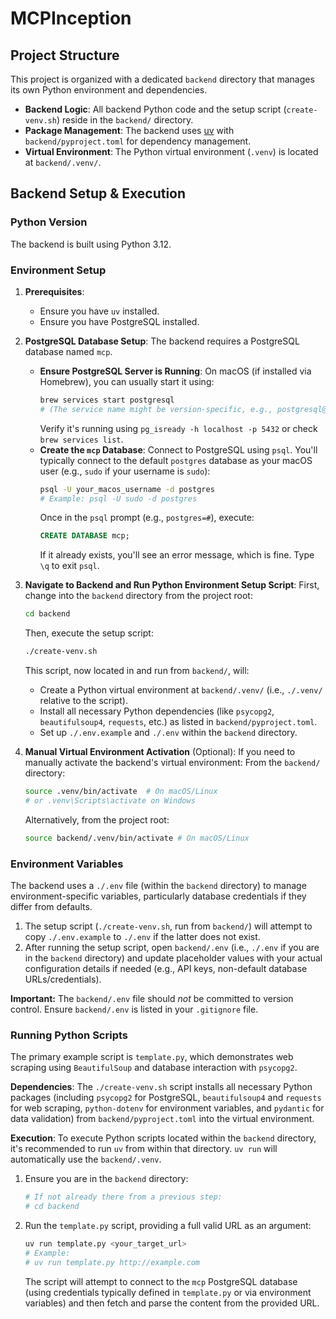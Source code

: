 # MCPInception

## Project Structure

This project is organized with a dedicated `backend` directory that manages its own Python environment and dependencies.

-   **Backend Logic**: All backend Python code and the setup script (`create-venv.sh`) reside in the `backend/` directory.
-   **Package Management**: The backend uses [uv](https://github.com/astral-sh/uv) with `backend/pyproject.toml` for dependency management.
-   **Virtual Environment**: The Python virtual environment (`.venv`) is located at `backend/.venv/`.

## Backend Setup & Execution

### Python Version
The backend is built using Python 3.12.

### Environment Setup
1.  **Prerequisites**:
    *   Ensure you have `uv` installed.
    *   Ensure you have PostgreSQL installed.

2.  **PostgreSQL Database Setup**:
    The backend requires a PostgreSQL database named `mcp`.
    *   **Ensure PostgreSQL Server is Running**:
        On macOS (if installed via Homebrew), you can usually start it using:
        ```bash
        brew services start postgresql
        # (The service name might be version-specific, e.g., postgresql@14)
        ```
        Verify it's running using `pg_isready -h localhost -p 5432` or check `brew services list`.
    *   **Create the `mcp` Database**:
        Connect to PostgreSQL using `psql`. You'll typically connect to the default `postgres` database as your macOS user (e.g., `sudo` if your username is `sudo`):
        ```bash
        psql -U your_macos_username -d postgres
        # Example: psql -U sudo -d postgres
        ```
        Once in the `psql` prompt (e.g., `postgres=#`), execute:
        ```sql
        CREATE DATABASE mcp;
        ```
        If it already exists, you'll see an error message, which is fine. Type `\q` to exit `psql`.

3.  **Navigate to Backend and Run Python Environment Setup Script**:
    First, change into the `backend` directory from the project root:
    ```bash
    cd backend
    ```
    Then, execute the setup script:
    ```bash
    ./create-venv.sh
    ```
    This script, now located in and run from `backend/`, will:
    *   Create a Python virtual environment at `backend/.venv/` (i.e., `./.venv/` relative to the script).
    *   Install all necessary Python dependencies (like `psycopg2`, `beautifulsoup4`, `requests`, etc.) as listed in `backend/pyproject.toml`.
    *   Set up `./.env.example` and `./.env` within the `backend` directory.

4.  **Manual Virtual Environment Activation** (Optional):
    If you need to manually activate the backend's virtual environment:
    From the `backend/` directory:
    ```bash
    source .venv/bin/activate  # On macOS/Linux
    # or .venv\Scripts\activate on Windows
    ```
    Alternatively, from the project root:
    ```bash
    source backend/.venv/bin/activate # On macOS/Linux
    ```

### Environment Variables
The backend uses a `./.env` file (within the `backend` directory) to manage environment-specific variables, particularly database credentials if they differ from defaults.

1.  The setup script (`./create-venv.sh`, run from `backend/`) will attempt to copy `./.env.example` to `./.env` if the latter does not exist.
2.  After running the setup script, open `backend/.env` (i.e., `./.env` if you are in the `backend` directory) and update placeholder values with your actual configuration details if needed (e.g., API keys, non-default database URLs/credentials).

**Important:** The `backend/.env` file should *not* be committed to version control. Ensure `backend/.env` is listed in your `.gitignore` file.

### Running Python Scripts

The primary example script is `template.py`, which demonstrates web scraping using `BeautifulSoup` and database interaction with `psycopg2`.

**Dependencies**: The `./create-venv.sh` script installs all necessary Python packages (including `psycopg2` for PostgreSQL, `beautifulsoup4` and `requests` for web scraping, `python-dotenv` for environment variables, and `pydantic` for data validation) from `backend/pyproject.toml` into the virtual environment.

**Execution**: To execute Python scripts located within the `backend` directory, it's recommended to run `uv` from within that directory. `uv run` will automatically use the `backend/.venv`.

1.  Ensure you are in the `backend` directory:
    ```bash
    # If not already there from a previous step:
    # cd backend 
    ```
2.  Run the `template.py` script, providing a full valid URL as an argument:
    ```bash
    uv run template.py <your_target_url>
    # Example:
    # uv run template.py http://example.com
    ```
    The script will attempt to connect to the `mcp` PostgreSQL database (using credentials typically defined in `template.py` or via environment variables) and then fetch and parse the content from the provided URL.
